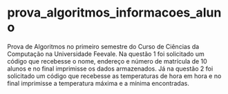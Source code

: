 # prova_algoritmos_informacoes_aluno
Prova de Algoritmos no primeiro semestre do Curso de Ciências da Computação na Universidade Feevale. Na questão 1 foi solicitado um código que recebesse o nome, endereço e número de matrícula de 10 alunos e no final imprimisse os dados armazenados. Já na questão 2 foi solicitado um código que recebesse as temperaturas de hora em hora e no final imprimisse a temperatura máxima e a mínima encontradas.
